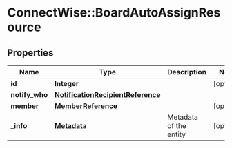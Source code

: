 # ConnectWise::BoardAutoAssignResource

## Properties
Name | Type | Description | Notes
------------ | ------------- | ------------- | -------------
**id** | **Integer** |  | [optional] 
**notify_who** | [**NotificationRecipientReference**](NotificationRecipientReference.md) |  | 
**member** | [**MemberReference**](MemberReference.md) |  | [optional] 
**_info** | [**Metadata**](Metadata.md) | Metadata of the entity | [optional] 


